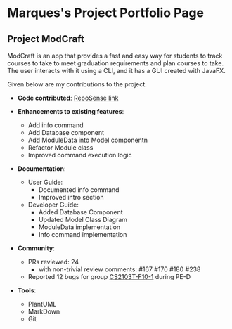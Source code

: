 # Marques's Project Portfolio Page

## Project ModCraft

ModCraft is an app that provides a fast and easy way for students to track courses
to take to meet graduation requirements and plan courses to take. The user interacts
with it using a CLI, and it has a GUI created with JavaFX.

Given below are my contributions to the project.

- **Code contributed**: [RepoSense link](https://nus-cs2103-ay2324s1.github.io/tp-dashboard/#/widget/?search=&sort=groupTitle&sortWithin=title&timeframe=commit&mergegroup=&groupSelect=groupByRepos&breakdown=true&checkedFileTypes=docs~functional-code~test-code&since=2023-09-22&chartGroupIndex=46&chartIndex=3)

- **Enhancements to existing features**:
  - Add info command
  - Add Database component
  - Add ModuleData into Model componentn
  - Refactor Module class
  - Improved command execution logic

- **Documentation**:

  - User Guide:
    - Documented info command
    - Improved intro section
  - Developer Guide:
    - Added Database Component
    - Updated Model Class Diagram
    - ModuleData implementation
    - Info command implementation

- **Community**:

  - PRs reviewed: 24
    - with non-trivial review comments: #167 #170 #180 #238
  - Reported 12 bugs for group [CS2103T-F10-1](https://github.com/AY2324S1-CS2103T-F10-1/tp/issues?q=is%3Aissue+%5BPE-D%5D%5BTester+C%5D+) during PE-D

- **Tools**:
  - PlantUML
  - MarkDown
  - Git
